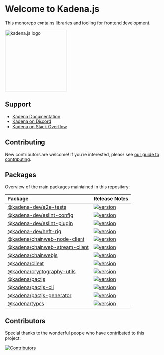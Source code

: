 # Welcome to Kadena.js

This monorepo contains libraries and tooling for frontend development.

<picture>
  <source srcset="./common/images/Kadena.JS_logo-white.png" media="(prefers-color-scheme: dark)"/>
  <img src="./common/images/Kadena.JS_logo-black.png" width="200" alt="kadena.js logo" />
</picture>

## Support

- [Kadena Documentation][1]
- [Kadena on Discord][2]
- [Kadena on Stack Overflow][3]

## Contributing

New contributors are welcome! If you're interested, please see [our guide to
contributing][4].

## Packages

Overview of the main packages maintained in this repository:

<!--packageTable start -->

| Package                              | Release Notes        |
| :----------------------------------- | :------------------- |
| [@kadena-dev/e2e-tests][5]           | [![version][7]][6]   |
| [@kadena-dev/eslint-config][8]       | [![version][10]][9]  |
| [@kadena-dev/eslint-plugin][11]      | [![version][13]][12] |
| [@kadena-dev/heft-rig][14]           | [![version][16]][15] |
| [@kadena/chainweb-node-client][17]   | [![version][19]][18] |
| [@kadena/chainweb-stream-client][20] | [![version][22]][21] |
| [@kadena/chainwebjs][23]             | [![version][25]][24] |
| [@kadena/client][26]                 | [![version][28]][27] |
| [@kadena/cryptography-utils][29]     | [![version][31]][30] |
| [@kadena/pactjs][32]                 | [![version][34]][33] |
| [@kadena/pactjs-cli][35]             | [![version][37]][36] |
| [@kadena/pactjs-generator][38]       | [![version][40]][39] |
| [@kadena/types][41]                  | [![version][43]][42] |

<!--packageTable end -->

## Contributors

Special thanks to the wonderful people who have contributed to this project:

[![Contributors][45]][44]

[1]: https://docs.kadena.io
[2]: https://discord.io/kadena
[3]: https://stackoverflow.com/questions/tagged/kadena
[4]: ./CONTRIBUTING.md
[5]:
  https://github.com/kadena-community/kadena.js/tree/main/packages/tools/e2e-tests
[6]: packages/tools/e2e-tests/CHANGELOG.md
[7]: https://img.shields.io/npm/v/@kadena-dev/e2e-tests.svg
[8]:
  https://github.com/kadena-community/kadena.js/tree/main/packages/tools/eslint-config
[9]: packages/tools/eslint-config/CHANGELOG.md
[10]: https://img.shields.io/npm/v/@kadena-dev/eslint-config.svg
[11]:
  https://github.com/kadena-community/kadena.js/tree/main/packages/tools/eslint-plugin
[12]: packages/tools/eslint-plugin/CHANGELOG.md
[13]: https://img.shields.io/npm/v/@kadena-dev/eslint-plugin.svg
[14]:
  https://github.com/kadena-community/kadena.js/tree/main/packages/tools/heft-rig
[15]: packages/tools/heft-rig/CHANGELOG.md
[16]: https://img.shields.io/npm/v/@kadena-dev/heft-rig.svg
[17]:
  https://github.com/kadena-community/kadena.js/tree/main/packages/libs/chainweb-node-client
[18]: packages/libs/chainweb-node-client/CHANGELOG.md
[19]: https://img.shields.io/npm/v/@kadena/chainweb-node-client.svg
[20]:
  https://github.com/kadena-community/kadena.js/tree/main/packages/libs/chainweb-stream-client
[21]: packages/libs/chainweb-stream-client/CHANGELOG.md
[22]: https://img.shields.io/npm/v/@kadena/chainweb-stream-client.svg
[23]:
  https://github.com/kadena-community/kadena.js/tree/main/packages/libs/chainwebjs
[24]: packages/libs/chainwebjs/CHANGELOG.md
[25]: https://img.shields.io/npm/v/@kadena/chainwebjs.svg
[26]:
  https://github.com/kadena-community/kadena.js/tree/main/packages/libs/client
[27]: packages/libs/client/CHANGELOG.md
[28]: https://img.shields.io/npm/v/@kadena/client.svg
[29]:
  https://github.com/kadena-community/kadena.js/tree/main/packages/libs/cryptography-utils
[30]: packages/libs/cryptography-utils/CHANGELOG.md
[31]: https://img.shields.io/npm/v/@kadena/cryptography-utils.svg
[32]:
  https://github.com/kadena-community/kadena.js/tree/main/packages/libs/pactjs
[33]: packages/libs/pactjs/CHANGELOG.md
[34]: https://img.shields.io/npm/v/@kadena/pactjs.svg
[35]:
  https://github.com/kadena-community/kadena.js/tree/main/packages/tools/pactjs-cli
[36]: packages/tools/pactjs-cli/CHANGELOG.md
[37]: https://img.shields.io/npm/v/@kadena/pactjs-cli.svg
[38]:
  https://github.com/kadena-community/kadena.js/tree/main/packages/libs/pactjs-generator
[39]: packages/libs/pactjs-generator/CHANGELOG.md
[40]: https://img.shields.io/npm/v/@kadena/pactjs-generator.svg
[41]:
  https://github.com/kadena-community/kadena.js/tree/main/packages/libs/types
[42]: packages/libs/types/CHANGELOG.md
[43]: https://img.shields.io/npm/v/@kadena/types.svg
[44]: https://github.com/kadena-community/kadena.js/graphs/contributors
[45]: https://contrib.rocks/image?repo=kadena-community/kadena.js
